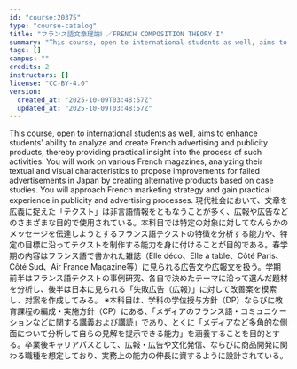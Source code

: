 ```yaml
---
id: "course:20375"
type: "course-catalog"
title: "フランス語文章理論Ⅰ ／FRENCH COMPOSITION THEORY I"
summary: "This course, open to international students as well, aims to enhance students' ability to analyze and create French adve…"
tags: []
campus: ""
credits: 2
instructors: []
license: "CC-BY-4.0"
version:
  created_at: "2025-10-09T03:48:57Z"
  updated_at: "2025-10-09T03:48:57Z"
---
```

This course, open to international students as well, aims to enhance students' ability to analyze and create French advertising and publicity products, thereby providing practical insight into the process of such activities. You will work on various French magazines, analyzing their textual and visual characteristics to propose improvements for failed advertisements in Japan by creating alternative products based on case studies. You will approach French marketing strategy and gain practical experience in publicity and advertising processes. 現代社会において、文章を広義に捉えた「テクスト」は非言語情報をともなうことが多く、広報や広告などのさまざまな目的で使用されている。本科目では特定の対象に対してなんらかのメッセージを伝達しようとするフランス語テクストの特徴を分析する能力や、特定の目標に沿ってテクストを制作する能力を身に付けることが目的である。春学期の内容はフランス語で書かれた雑誌（Elle déco、Elle à table、Côté Paris、Côté Sud、Air France Magazine等）に見られる広告文や広報文を扱う。学期前半はフランス語テクストの事例研究、各自で決めたテーマに沿って選んだ題材を分析し、後半は日本に見られる「失敗広告（広報）」に対して改善案を模索し、対案を作成してみる。 ※本科目は、学科の学位授与方針（DP）ならびに教育課程の編成・実施方針（CP）にある、「メディアのフランス語・コミュニケーションなどに関する講義および講読」であり、とくに「メディアなど多角的な側面について分析して自らの見解を提示できる能力」を涵養することを目的とする。卒業後キャリアパスとして、広報・広告や文化発信、ならびに商品開発に関わる職種を想定しており、実務上の能力の伸長に資するように設計されている。
